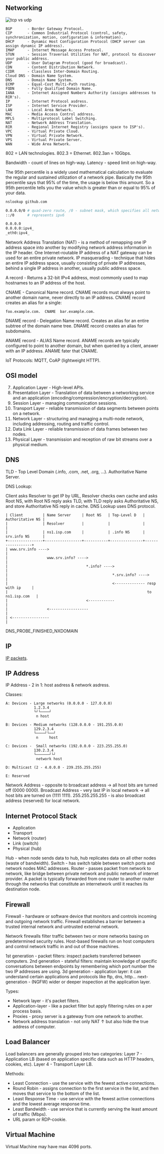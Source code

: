 Networking
-

![tcp vs udp](https://gist.github.com/cn007b/1859adf8ee58818fb19bd4ec2e9ca78f/raw/23279fd5ca4dc9dec2e3e0320dd51101ff835072/tcpAndUdp.jpeg)

````
BGP       - Border Gateway Protocol.
CIP       - Common Industrial Protocol (control, safety, synchronization, motion, configuration & information).
DHCP      - Dynamic Host Configuration Protocol (DHCP server can assign dynamic IP address).
IMAP      - Internet Message Access Protocol.
STUN      - Session Traversal Utilities for NAT, protocol to discover your public address.
UDP       - User Datagram Protocol (good for broadcast).
CDN       - Content Distribution Network.
CIDR      - Classless Inter-Domain Routing.
Cloud DNS - Domain Name System.
DNS       - Domain Name System.
ECMP      - Equal-Cost Multi-Path routing.
FQDN      - Fully Qualified Domain Name.
IANA      - Internet Assigned Numbers Authority (assigns addresses to RIR's).
IP        - Internet Protocol asdress.
ISP       - Internet Service Provider.
LAN       - Local Area Network.
MAC       - Media Access Control address.
MPLS      - Multiprotocol Label Switching.
NAT       - Network Address Translation.
RIR       - Regional Internet Registry (assigns space to ISP's).
VPC       - Virtual Private Cloud.
VPN       - Virtual Private Network.
VPS       - Virtual Private Server.
WAN       - Wide Area Network.
````

802     = LAN technologies.
802.3   = Ethernet.
802.3an = 10Gbps.

Bandwidth - count of lines on high-way.
Latency - speed limit on high-way.

The 95th percentile is a widely used mathematical calculation
to evaluate the regular and sustained utilization of a network pipe.
Basically the 95th percentile says that 95% of the time, the usage is below this amount.
So a 95th percentile tells you the value which is greater than or equal to 95% of your data.

````sh
nslookup github.com

0.0.0.0/0 # quad-zero route, /0 - subnet mask, which specifies all networks
::/0      # represents ipv6

0.0.0.0
0.0.0.0:ipv4_
_eth0:ipv4_
````

Network Address Translation (NAT) - is a method of remapping one IP address space into another
by modifying network address information in the IP header.
One Internet-routable IP address of a NAT gateway can be used for an entire private network.
IP masquerading - technique that hides an entire IP address space,
usually consisting of private IP addresses,
behind a single IP address in another, usually public address space.

A record - Returns a 32-bit IPv4 address,
most commonly used to map hostnames to an IP address of the host.

CNAME - Canonical Name record.
CNAME records must always point to another domain name,
never directly to an IP address.
CNAME record creates an alias for a single:
````
foo.example.com.  CNAME  bar.example.com.
````

DNAME record - Delegation Name record.
Creates an alias for an entire subtree of the domain name tree.
DNAME record creates an alias for subdomains.

ANAME record - ALIAS Name record.
ANAME records are typically configured to point to another domain,
but when queried by a client, answer with an IP address.
ANAME fater that CNAME.

IoT Protocols: MQTT, CoAP (lightweight HTTP).

## OSI model

7. Application Layer - High-level APIs.
6. Presentation Layer - Translation of data between a networking service and an application
   (encoding/compression/encryption/decryption).
5. Session Layer - managing communication sessions.
4. Transport Layer -  reliable transmission of data segments between points on a network.
3. Network Layer - structuring and managing a multi-node network,
   including addressing, routing and traffic control.
2. Data Link Layer - reliable transmission of data frames between two nodes.
1. Physical Layer - transmission and reception of raw bit streams over a physical medium.

## DNS

TLD - Top Level Domain (.info, .com, .net, .org, ...).
Authoritative Name Server.

DNS Lookup:

Client asks Resolver to get IP by URL,
Resolver checks own cache and asks Root NS,
with Root NS reply asks TLD,
with TLD reply asks Authoritative NS,
and store Authoritative NS reply in cache.
DNS Lookup uses DNS protocol.

````
| Client         | Name Server     | Root NS   | Top-Level D   | Authoritative NS |
|                | Resolver        |           |               |                  |
|                | ns1.isp.com     |           | .info NS      | srv.info NS      |
+----------------+-----------------+-----------+---------------+------------------+
| www.srv.info ---->                                                              |
|                  www.srv.info? ---->                                            |
|                                    *.info? ---->                                |
|                                                *.srv.info? ---->                |
|                                                <-------------- resp with ip     |
|                                                                to ns1.isp.com   |
|                                    <------------                                |
|                  <------------------                                            |
| <-----------------                                                              |
````

DNS_PROBE_FINISHED_NXDOMAIN

## IP

[IP packets](https://monosnap.com/file/o9SgeRZA2bfEuszfKiiSICSeyRtEcH).

## IP Address

IP Address - 2 in 1: host asdress & network asdress.

Classes:
````
A: Devices - Large networks (0.0.0.0 - 127.0.0.0)
             1.2.3.4
             └┘└────┘
              n host

B: Devices - Medium networks (128.0.0.0 - 191.255.0.0)
             129.2.3.4
             └────┘└──┘
              n     host

C: Devices -  Small networks (192.0.0.0 - 223.255.255.0)
             130.2.3.4
             └──────┘└┘
              network host

D: Multicast (2 - 4.0.0.0 - 239.255.255.255)

E: Reserved
````

Network Address - opposite to broadcast address ->  all host bits are turned off (0000 0000).
Broadcast Address - very last IP in local network -> all host bits are turned on (1111 1111).
                    255.255.255.255 - is also broadcast address (reserved) for local network.

## Internet Protocol Stack

* Application
* Transport
* Network (router)
* Link (switch)
* Physical (hub)

Hub    - when node sends data to hub, hub replicates data on all other nodes (waste of bandwidth).
Switch - has switch table between switch ports and network nodes MAC addresses.
Router - passes packet from network to network, like bridge between private network and
         public network of internet provider.
         A packet is typically forwarded from one router to another router through the networks
         that constitute an internetwork until it reaches its destination node.

## Firewall

Firewall - hardware or software device that monitors and controls
incoming and outgoing network traffic.
Firewall establishes a barrier between a trusted internal network and untrusted external network.

Network firewalls filter traffic between two or more networks basing on predetermined security rules.
Host-based firewalls run on host computers and control network traffic in and out of those machines.

1st generation  - packet filters: inspect packets transferred between computers.
2nd generation  - stateful filters: maintain knowledge of specific conversations between endpoints
                  by remembering which port number the two IP addresses are using.
3d  generation  - application layer: it can understand certain applications and protocols
                  like ftp, dns, http...
next-generation - (NGFW) wider or deeper inspection at the application layer.

Types:
* Network layer - it's packet filters.
* Application-layer - like a packet filter but apply filtering rules on a per process basis.
* Proxies - proxy server is a gateway from one network to another.
* Network address translation - not only NAT ↑ but also hide the true address of computer.

## Load Balancer

Load balancers are generally grouped into two categories:
Layer 7 - Application LB
          (based on application specific data such as HTTP headers, cookies, etc).
Layer 4 - Transport Layer LB.

Methods:
* Least Connection - use the service with the fewest active connections.
* Round Robin - assigns connection to the first service in the list,
and then moves that service to the bottom of the list.
* Least Response Time - use service with the fewest active connections
and the lowest average response time.
* Least Bandwidth - use service that is currently serving the least amount of traffic (Mbps).
* URL param or RDP-cookie.

## Virtual Machine

Virtual Machine may have max 4096 ports.
